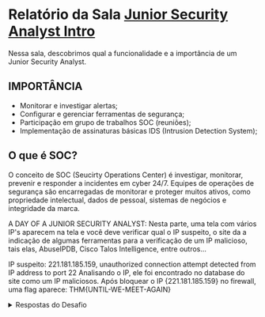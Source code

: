 # Relatório da Sala [Junior Security Analyst Intro](https://tryhackme.com/r/room/jrsecanalystintrouxo)
Nessa sala, descobrimos qual a funcionalidade e a importância de um Junior Security Analyst.


## IMPORTÂNCIA

* Monitorar e investigar alertas;
* Configurar e gerenciar ferramentas de segurança;
* Participação em grupo de trabalhos SOC (reuniões);
* Implementação de assinaturas básicas IDS (Intrusion Detection System);

## O que é SOC?
O conceito de SOC (Seucirty Operations Center) é investigar, monitorar, prevenir e responder a incidentes em cyber 24/7.
Equipes de operações de segurança são encarregadas de monitorar e proteger muitos ativos, como propriedade intelectual, dados de pessoal, sistemas de negócios e integridade da marca. 

A DAY OF A JUNIOR SECURITY ANALYST:
Nesta parte, uma tela com vários IP's aparecem na tela e você deve verificar qual o IP suspeito, o site da a indicação de algumas ferramentas para a verificação de um IP malicioso, tais elas, AbuseIPDB, Cisco Talos Intelligence, entre outros...

IP suspeito: 221.181.185.159, unauthorized connection attempt detected from IP address to port 22
Analisando o IP, ele foi encontrado no database do site como um IP maliciosos.
Após bloquear o IP {221.181.185.159} no firewall, uma flag aparece: THM{UNTIL-WE-MEET-AGAIN}



<details>
<summary>Respostas do Desafio</summary>

1.   **Triage Specialist**
2.   **MARCAR COMO COMPLETA**
3.   **flag{221.181.185.159}**
4.   **flag{Will Griffin}**
5.   **flag{THM{UNTIL-WE-MEET-AGAIN}}**
   
</details>
